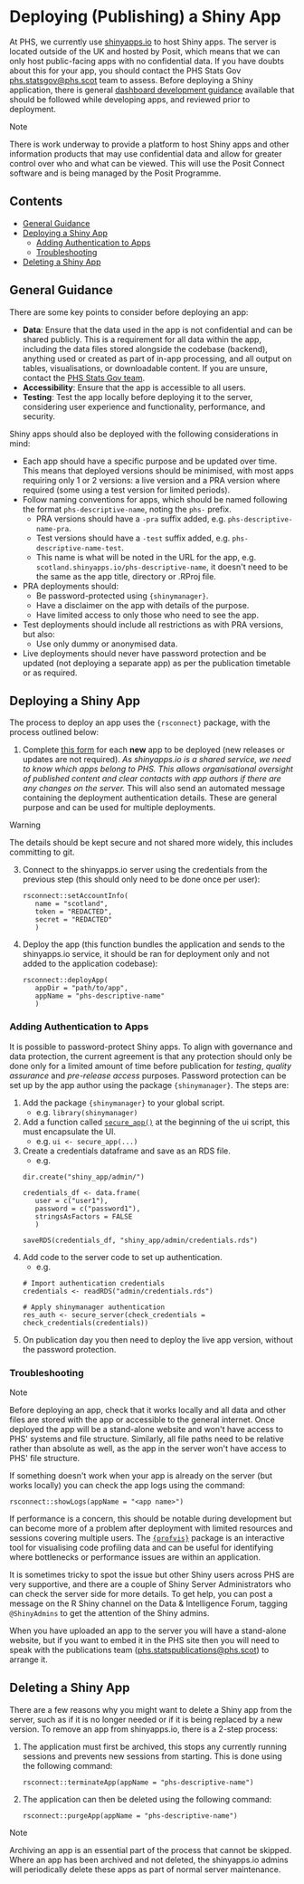 # Deploying (Publishing) a Shiny App

At PHS, we currently use [shinyapps.io](http://shinyapps.io) to host Shiny apps. The server is located outside of the UK and hosted by Posit, which means that we can only host public-facing apps with no confidential data. If you have doubts about this for your app, you should contact the PHS Stats Gov [phs.statsgov@phs.scot](mailto:phs.statsgov@phs.scot) team to assess. Before deploying a Shiny application, there is general [dashboard development guidance](https://public-health-scotland.github.io/knowledge-base/docs/Information%20Sharing?doc=Dashboard%20development%20guidance.md) available that should be followed while developing apps, and reviewed prior to deployment.

> [!NOTE]
> There is work underway to provide a platform to host Shiny apps and other information products that may use confidential data and allow for greater control over who and what can be viewed. This will use the Posit Connect software and is being managed by the Posit Programme.

## Contents

  - [General Guidance](#general-guidance)
  - [Deploying a Shiny App](#deploying-a-shiny-app)
    - [Adding Authentication to Apps](#adding-authentication-to-apps)
    - [Troubleshooting](#troubleshooting)
  - [Deleting a Shiny App](#deleting-a-shiny-app)

## General Guidance

There are some key points to consider before deploying an app:

- **Data**: Ensure that the data used in the app is not confidential and can be shared publicly. This is a requirement for all data within the app, including the data files stored alongside the codebase (backend), anything used or created as part of in-app processing, and all output on tables, visualisations, or downloadable content. If you are unsure, contact the [PHS Stats Gov team](mailto:phs.statsgov@phs.scot).
- **Accessibility**: Ensure that the app is accessible to all users.
- **Testing**: Test the app locally before deploying it to the server, considering user experience and functionality, performance, and security.

Shiny apps should also be deployed with the following considerations in mind:

- Each app should have a specific purpose and be updated over time. This means that deployed versions should be minimised, with most apps requiring only 1 or 2 versions: a live version and a PRA version where required (some using a test version for limited periods).
- Follow naming conventions for apps, which should be named following the format `phs-descriptive-name`, noting the `phs-` prefix.
  - PRA versions should have a `-pra` suffix added, e.g. `phs-descriptive-name-pra`.
  - Test versions should have a `-test` suffix added, e.g. `phs-descriptive-name-test`.
  - This name is what will be noted in the URL for the app, e.g. `scotland.shinyapps.io/phs-descriptive-name`, it doesn't need to be the same as the app title, directory or .RProj file.
- PRA deployments should:
  - Be password-protected using `{shinymanager}`.
  - Have a disclaimer on the app with details of the purpose.
  - Have limited access to only those who need to see the app.
- Test deployments should include all restrictions as with PRA versions, but also:
  - Use only dummy or anonymised data.
- Live deployments should never have password protection and be updated (not deploying a separate app) as per the publication timetable or as required.

## Deploying a Shiny App

The process to deploy an app uses the `{rsconnect}` package, with the process outlined below:

1. Complete [this form](https://forms.office.com/e/shBeTxkvBD) for each **new** app to be deployed (new releases or updates are not required).
   _As shinyapps.io is a shared service, we need to know which apps belong to PHS. This allows organisational oversight of published content and clear contacts with app authors if there are any changes on the server._
   This will also send an automated message containing the deployment authentication details. These are general purpose and can be used for multiple deployments.
   
  > [!WARNING]
  > The details should be kept secure and not shared more widely, this includes committing to git.

3. Connect to the shinyapps.io server using the credentials from the previous step (this should only need to be done once per user):
   ```
   rsconnect::setAccountInfo(
      name = "scotland",
      token = "REDACTED",
      secret = "REDACTED"
      )
   ```
4. Deploy the app (this function bundles the application and sends to the shinyapps.io service, it should be ran for deployment only and not added to the application codebase):
   ```
   rsconnect::deployApp(
      appDir = "path/to/app",
      appName = "phs-descriptive-name"
      )
   ```

### Adding Authentication to Apps

It is possible to password-protect Shiny apps. To align with governance and data protection, the current agreement is that any protection should only be done only for a limited amount of time before publication for _testing_, _quality assurance_ and _pre-release access_ purposes. Password protection can be set up by the app author using the package `{shinymanager}`. The steps are:

1. Add the package `{shinymanager}` to your global script.
   - e.g. `library(shinymanager)`
2. Add a function called [`secure_app()`](https://search.r-project.org/CRAN/refmans/shinymanager/html/secure-app.html) at the beginning of the ui script, this must encapsulate the UI.
   - e.g. `ui <- secure_app(...)`
3. Create a credentials dataframe and save as an RDS file.
   - e.g.
   ```
   dir.create("shiny_app/admin/")

   credentials_df <- data.frame(
      user = c("user1"),
      password = c("password1"),
      stringsAsFactors = FALSE
      )

   saveRDS(credentials_df, "shiny_app/admin/credentials.rds")
   ```
4. Add code to the server code to set up authentication.
   - e.g.
   ```
   # Import authentication credentials
   credentials <- readRDS("admin/credentials.rds")

   # Apply shinymanager authentication
   res_auth <- secure_server(check_credentials = check_credentials(credentials))
   ``` 
5. On publication day you then need to deploy the live app version, without the password protection.

### Troubleshooting

> [!NOTE]
> Before deploying an app, check that it works locally and all data and other files are stored with the app or accessible to the general internet. Once deployed the app will be a stand-alone website and won't have access to PHS' systems and file structure.
> Similarly, all file paths need to be relative rather than absolute as well, as the app in the server won't have access to PHS' file structure.

If something doesn't work when your app is already on the server (but works locally) you can check the app logs using the command:  

`rsconnect::showLogs(appName = "<app name>")`

If performance is a concern, this should be notable during development but can become more of a problem after deployment with limited resources and sessions covering multiple users. The [`{profvis}`](https://profvis.r-lib.org/index.html) package is an interactive tool for visualising code profiling data and can be useful for identifying where bottlenecks or performance issues are within an application.

It is sometimes tricky to spot the issue but other Shiny users across PHS are very supportive, and there are a couple of Shiny Server Administrators who can check the server side for more details. To get help, you can post a message on the R Shiny channel on the Data & Intelligence Forum, tagging `@ShinyAdmins` to get the attention of the Shiny admins.

When you have uploaded an app to the server you will have a stand-alone website, but if you want to embed it in the PHS site then you will need to speak with the publications team (<phs.statspublications@phs.scot>) to arrange it.  

## Deleting a Shiny App

There are a few reasons why you might want to delete a Shiny app from the server, such as if it is no longer needed or if it is being replaced by a new version. To remove an app from shinyapps.io, there is a 2-step process:

1. The application must first be archived, this stops any currently running sessions and prevents new sessions from starting. This is done using the following command:
   ```
   rsconnect::terminateApp(appName = "phs-descriptive-name")
   ```
2. The application can then be deleted using the following command:
   ```
   rsconnect::purgeApp(appName = "phs-descriptive-name")
   ```

> [!NOTE]
> Archiving an app is an essential part of the process that cannot be skipped. Where an app has been archived and not deleted, the shinyapps.io admins will periodically delete these apps as part of normal server maintenance.
